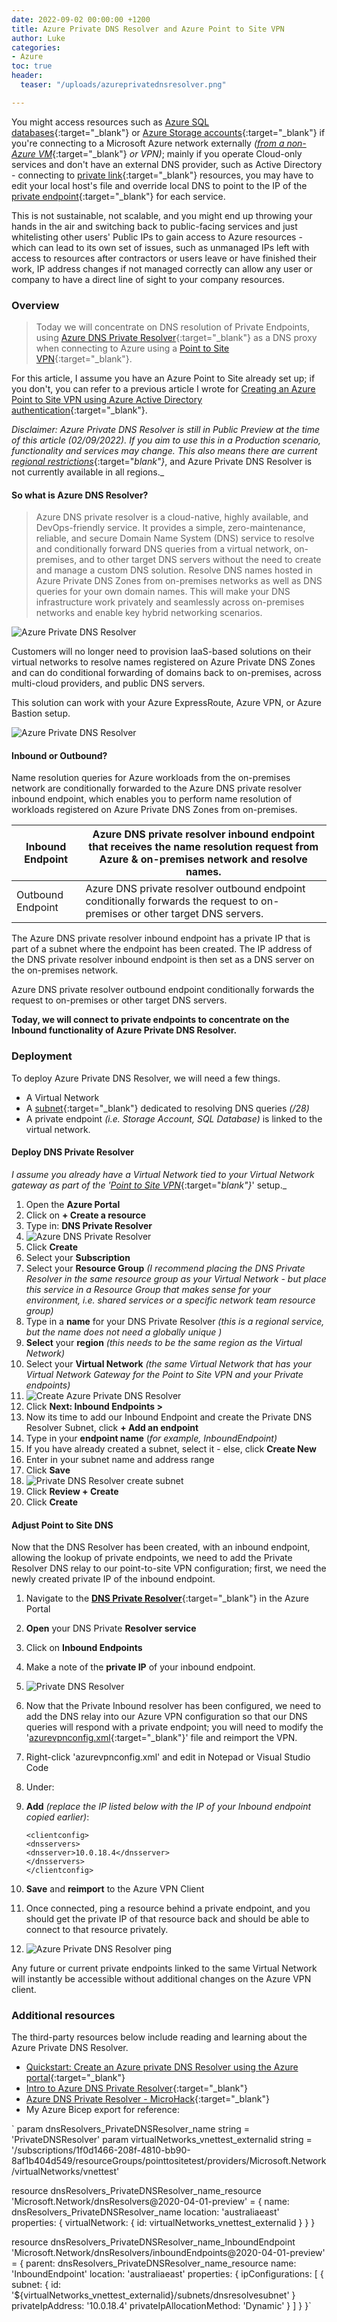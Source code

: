 ```yaml
---
date: 2022-09-02 00:00:00 +1200
title: Azure Private DNS Resolver and Azure Point to Site VPN
author: Luke
categories:
- Azure
toc: true
header:
  teaser: "/uploads/azureprivatednsresolver.png"

---
```

You might access resources such as [Azure SQL databases](https://azure.microsoft.com/products/azure-sql/database/?WT.mc_id=AZ-MVP-5004796 "Azure SQL Database"){:target="_blank"} or [Azure Storage accounts](https://docs.microsoft.com/azure/storage/?WT.mc_id=AZ-MVP-5004796 "Azure Storage documentation"){:target="_blank"} if you're connecting to a Microsoft Azure network externally _(_[_from a non-Azure VM_](https://docs.microsoft.com/en-us/azure/virtual-network/virtual-networks-name-resolution-for-vms-and-role-instances?WT.mc_id=AZ-MVP-5004796#azure-provided-name-resolution "Name resolution for resources in Azure virtual networks"){:target="_blank"} _or VPN)_; mainly if you operate Cloud-only services and don't have an external DNS provider, such as Active Directory - connecting to [private link](https://azure.microsoft.com/services/private-link/?WT.mc_id=AZ-MVP-5004796 "Private Link"){:target="_blank"} resources, you may have to edit your local host's file and override local DNS to point to the IP of the [private endpoint](https://docs.microsoft.com/en-us/azure/private-link/private-endpoint-overview?WT.mc_id=AZ-MVP-5004796){:target="_blank"} for each service.

This is not sustainable, not scalable, and you might end up throwing your hands in the air and switching back to public-facing services and just whitelisting other users' Public IPs to gain access to Azure resources - which can lead to its own set of issues, such as unmanaged IPs left with access to resources after contractors or users leave or have finished their work, IP address changes if not managed correctly can allow any user or company to have a direct line of sight to your company resources.

### Overview

> Today we will concentrate on DNS resolution of Private Endpoints, using [Azure DNS Private Resolver](https://docs.microsoft.com/azure/dns/dns-private-resolver-overview?WT.mc_id=AZ-MVP-5004796 "What is Azure DNS Private Resolver?"){:target="_blank"} as a DNS proxy when connecting to Azure using a [Point to Site VPN](https://docs.microsoft.com/azure/vpn-gateway/point-to-site-about?WT.mc_id=AZ-MVP-5004796 "About Point-to-Site VPN"){:target="_blank"}.

For this article, I assume you have an Azure Point to Site already set up; if you don't, you can refer to a previous article I wrote for [Creating an Azure Point to Site VPN using Azure Active Directory authentication](https://luke.geek.nz/azure/create-azure-point-to-site-vpn-using-azure-active-directory-authentication/ "Create Azure Point to Site VPN using Azure Active Directory authentication"){:target="_blank"}.

_Disclaimer: Azure Private DNS Resolver is still in Public Preview at the time of this article (02/09/2022). If you aim to use this in a Production scenario, functionality and services may change. This also means there are current_ [_regional restrictions_](https://docs.microsoft.com/en-us/azure/dns/dns-private-resolver-overview?WT.mc_id=AZ-MVP-5004796#regional-availability "Regional availability"){:target="_blank"}_, and Azure Private DNS Resolver is not currently available in all regions._

#### So what is Azure DNS Resolver?

> Azure DNS private resolver is a cloud-native, highly available, and DevOps-friendly service. It provides a simple, zero-maintenance, reliable, and secure Domain Name System (DNS) service to resolve and conditionally forward DNS queries from a virtual network, on-premises, and to other target DNS servers without the need to create and manage a custom DNS solution. Resolve DNS names hosted in Azure Private DNS Zones from on-premises networks as well as DNS queries for your own domain names. This will make your DNS infrastructure work privately and seamlessly across on-premises networks and enable key hybrid networking scenarios.

![Azure Private DNS Resolver](/uploads/azureprivatednsresolver.png "Azure Private DNS Resolver")

Customers will no longer need to provision IaaS-based solutions on their virtual networks to resolve names registered on Azure Private DNS Zones and can do conditional forwarding of domains back to on-premises, across multi-cloud providers, and public DNS servers.

This solution can work with your Azure ExpressRoute, Azure VPN, or Azure Bastion setup.

![Azure Private DNS Resolver](/uploads/dns-private-resolver.png "Azure Private DNS Resolver")

#### Inbound or Outbound?

Name resolution queries for Azure workloads from the on-premises network are conditionally forwarded to the Azure DNS private resolver inbound endpoint, which enables you to perform name resolution of workloads registered on Azure Private DNS Zones from on-premises.

| Inbound Endpoint | Azure DNS private resolver inbound endpoint that receives the name resolution request from Azure & on-premises network and resolve names. |
| --- | --- |
| Outbound Endpoint | Azure DNS private resolver outbound endpoint conditionally forwards the request to on-premises or other target DNS servers. |

The Azure DNS private resolver inbound endpoint has a private IP that is part of a subnet where the endpoint has been created. The IP address of the DNS private resolver inbound endpoint is then set as a DNS server on the on-premises network.

Azure DNS private resolver outbound endpoint conditionally forwards the request to on-premises or other target DNS servers.

**Today, we will connect to private endpoints to concentrate on the Inbound functionality of Azure Private DNS Resolver.**

### Deployment

To deploy Azure Private DNS Resolver, we will need a few things.

* A Virtual Network
* A [subnet](https://docs.microsoft.com/en-us/azure/dns/dns-private-resolver-overview#subnet-restrictions "Subnet restrictions"){:target="_blank"} dedicated to resolving DNS queries _(/28)_
* A private endpoint _(i.e. Storage Account, SQL Database)_ is linked to the virtual network.

#### Deploy DNS Private Resolver

_I assume you already have a Virtual Network tied to your Virtual Network gateway as part of the '_[_Point to Site VPN_](https://luke.geek.nz/azure/create-azure-point-to-site-vpn-using-azure-active-directory-authentication/ "Create Azure Point to Site VPN using Azure Active Directory authentication "){:target="_blank"}_' setup._

 1. Open the **Azure Portal**
 2. Click on **+ Create a resource**
 3. Type in: **DNS Private Resolver**
 4. ![Azure DNS Private Resolver](/uploads/azureportal_creatednsprivateresolver.png "Azure DNS Private Resolver")
 5. Click **Create**
 6. Select your **Subscription**
 7. Select your **Resource Group** _(I recommend placing the DNS Private Resolver in the same resource group as your Virtual Network - but place this service in a Resource Group that makes sense for your environment, i.e. shared services or a specific network team resource group)_
 8. Type in a **name** for your DNS Private Resolver _(this is a regional service, but the name does not need a globally unique )_
 9. **Select** your **region** _(this needs to be the same region as the Virtual Network)_
10. Select your **Virtual Network** _(the same Virtual Network that has your Virtual Network Gateway for the Point to Site VPN and your Private endpoints)_
11. ![Create Azure Private DNS Resolver](/uploads/azureportal_creatednsprivateresolverinitialpane.png "Create Azure Private DNS Resolver")
12. Click **Next: Inbound Endpoints >**
13. Now its time to add our Inbound Endpoint and create the Private DNS Resolver Subnet, click **+ Add an endpoint**
14. Type in your **endpoint name** (_for example, InboundEndpoint)_
15. If you have already created a subnet, select it - else, click **Create New**
16. Enter in your subnet name and address range
17. Click **Save**
18. ![Private DNS Resolver create subnet](/uploads/azureportal_creatednsprivateresolversubnet.png "Private DNS Resolver create subnet")
19. Click **Review + Create**
20. Click **Create**

#### Adjust Point to Site DNS

Now that the DNS Resolver has been created, with an inbound endpoint, allowing the lookup of private endpoints, we need to add the Private Resolver DNS relay to our point-to-site VPN configuration; first, we need the newly created private IP of the inbound endpoint.

 1. Navigate to the [**DNS Private Resolver**](https://portal.azure.com/#view/HubsExtension/BrowseResource/resourceType/Microsoft.Network%2FdnsResolvers "DNS Private Resolvers"){:target="_blank"} in the Azure Portal
 2. **Open** your DNS Private **Resolver service**
 3. Click on **Inbound Endpoints**
 4. Make a note of the **private IP** of your inbound endpoint.
 5. ![Private DNS Resolver](/uploads/azureportal_creatednsprivateresolverinboundendpointip.png "Private DNS Resolver")
 6. Now that the Private Inbound resolver has been configured, we need to add the DNS relay into our Azure VPN configuration so that our DNS queries will respond with a private endpoint; you will need to modify the '[azurevpnconfig.xml](https://docs.microsoft.com/en-us/azure/vpn-gateway/about-vpn-profile-download?WT.mc_id=AZ-MVP-5004796#generate "Generate profile files"){:target="_blank"}' file and reimport the VPN.
 7. Right-click 'azurevpnconfig.xml' and edit in Notepad or Visual Studio Code
 8. Under: </serverlist>
 9. **Add** _(replace the IP listed below with the IP of your Inbound endpoint copied earlier)_:

        <clientconfig>
        <dnsservers>
        <dnsserver>10.0.18.4</dnsserver>
        </dnsservers>
        </clientconfig>
10. **Save** and **reimport** to the Azure VPN Client
11. Once connected, ping a resource behind a private endpoint, and you should get the private IP of that resource back and should be able to connect to that resource privately.
12. ![Azure Private DNS Resolver ping](/uploads/azurevpn_testprivateendpoint.png "Azure Private DNS Resolver ping")

Any future or current private endpoints linked to the same Virtual Network will instantly be accessible without additional changes on the Azure VPN client.

### Additional resources

The third-party resources below include reading and learning about the Azure Private DNS Resolver.

* [Quickstart: Create an Azure private DNS Resolver using the Azure portal](https://docs.microsoft.com/en-us/azure/dns/dns-private-resolver-get-started-portal?WT.mc_id=AZ-MVP-5004796 "Quickstart: Create an Azure private DNS Resolver using the Azure portal"){:target="_blank"}
* [Intro to Azure DNS Private Resolver](https://docs.microsoft.com/en-us/learn/modules/intro-to-azure-dns-private-resolver/?WT.mc_id=AZ-MVP-5004796 "Intro to Azure DNS Private Resolver"){:target="_blank"}
* [Azure DNS Private Resolver - MicroHack](https://github.com/dawlysd/azure-dns-private-resolver-microhack "Azure DNS Private Resolver - MicroHack"){:target="_blank"}
* My Azure Bicep export for reference:

`        param dnsResolvers_PrivateDNSResolver_name string = 'PrivateDNSResolver'
param virtualNetworks_vnettest_externalid string = '/subscriptions/1f0d1466-208f-4810-bb90-8af1b404d549/resourceGroups/pointtositetest/providers/Microsoft.Network/virtualNetworks/vnettest'

resource dnsResolvers_PrivateDNSResolver_name_resource 'Microsoft.Network/dnsResolvers@2020-04-01-preview' = {
  name: dnsResolvers_PrivateDNSResolver_name
  location: 'australiaeast'
  properties: {
    virtualNetwork: {
      id: virtualNetworks_vnettest_externalid
    }
  }
}

resource dnsResolvers_PrivateDNSResolver_name_InboundEndpoint 'Microsoft.Network/dnsResolvers/inboundEndpoints@2020-04-01-preview' = {
  parent: dnsResolvers_PrivateDNSResolver_name_resource
  name: 'InboundEndpoint'
  location: 'australiaeast'
  properties: {
    ipConfigurations: [
      {
        subnet: {
          id: '${virtualNetworks_vnettest_externalid}/subnets/dnsresolvesubnet'
        }
        privateIpAddress: '10.0.18.4'
        privateIpAllocationMethod: 'Dynamic'
      }
    ]
  }
}`
